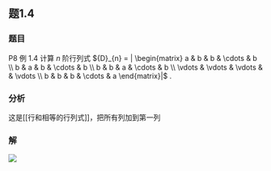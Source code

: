 ## 题1.4
### 题目
P8 例 1.4 计算 $n$ 阶行列式 ${D}_{n} = | \begin{matrix} a & b & b & \cdots & b \\  b & a & b & \cdots & b \\  b & b & a & \cdots & b \\  \vdots & \vdots & \vdots & & \vdots \\  b & b & b & \cdots & a \end{matrix}|$ .
### 分析
这是[[行和相等的行列式]]，把所有列加到第一列
### 解
![](https://img.hwenyi.tech/202405241949869.webp)